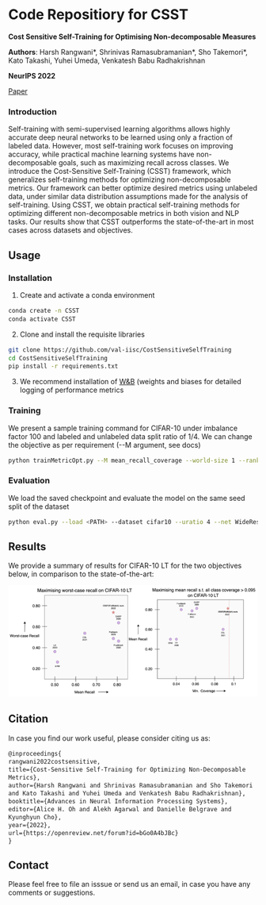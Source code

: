 # Code Repositiory for CSST
**Cost Sensitive Self-Training for Optimising Non-decomposable Measures** 

**Authors**: Harsh Rangwani*, Shrinivas Ramasubramanian*, Sho Takemori*, Kato Takashi, Yuhei Umeda, Venkatesh Babu Radhakrishnan  

**NeurIPS 2022**  

[Paper](https://openreview.net/pdf?id=bGo0A4bJBc)

### Introduction 
Self-training with semi-supervised learning algorithms allows highly accurate deep neural networks to be learned using only a fraction of labeled data. However, most self-training work focuses on improving accuracy, while practical machine learning systems have non-decomposable goals, such as maximizing recall across classes. We introduce the Cost-Sensitive Self-Training (CSST) framework, which generalizes self-training methods for optimizing non-decomposable metrics. Our framework can better optimize desired metrics using unlabeled data, under similar data distribution assumptions made for the analysis of self-training. Using CSST, we obtain practical self-training methods for optimizing different non-decomposable metrics in both vision and NLP tasks. Our results show that CSST outperforms the state-of-the-art in most cases across datasets and objectives.

## Usage

### Installation

1. Create and activate a conda environment
```bash
conda create -n CSST
conda activate CSST
```
2. Clone and install the requisite libraries
```bash
git clone https://github.com/val-iisc/CostSensitiveSelfTraining
cd CostSensitiveSelfTraining
pip install -r requirements.txt
```
3. We recommend installation of [W&B](https://wandb.ai/) (weights and biases for detailed logging of performance metrics 

### Training
We present a sample training command for CIFAR-10 under imbalance factor 100 and labeled and unlabeled data split ratio of 1/4.  We can change the objective as per requirement (--M argument, see docs)
```bash
python trainMetricOpt.py --M mean_recall_coverage --world-size 1 --rank 0 --multiprocessing-distributed --uratio 4 --num_labels 12500 --save_name <local logging name> --dataset cifar10 --imbalance 100 --num_classes 10 --amp --net WideResNet --overwrite  --widen_factor 2 --wandb-project <Project name> --wandb-runid <your-runid> --vanilla_opt True --ult True  --num_workers 4 --seed 0
```

### Evaluation
We load the saved checkpoint and evaluate the model on the same seed split of the dataset
```bash
python eval.py --load <PATH> --dataset cifar10 --uratio 4 --net WideResNet --widen_factor 2 --imbalance 100 --num_classes 10 --seed 0
```
## Results
We provide a summary of results for CIFAR-10 LT for the two objectives below, in comparison to the state-of-the-art:

![Result Image](result-csst-neurips2022.png)



## Citation
In case you find our work useful, please consider citing us as:
```
@inproceedings{
rangwani2022costsensitive,
title={Cost-Sensitive Self-Training for Optimizing Non-Decomposable Metrics},
author={Harsh Rangwani and Shrinivas Ramasubramanian and Sho Takemori and Kato Takashi and Yuhei Umeda and Venkatesh Babu Radhakrishnan},
booktitle={Advances in Neural Information Processing Systems},
editor={Alice H. Oh and Alekh Agarwal and Danielle Belgrave and Kyunghyun Cho},
year={2022},
url={https://openreview.net/forum?id=bGo0A4bJBc}
}
```
## Contact
Please feel free to file an isssue or send us an email, in case you have any comments or suggestions.
